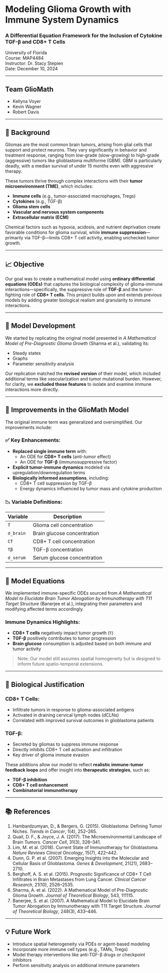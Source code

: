 # Modeling Glioma Growth with Immune System Dynamics

### A Differential Equation Framework for the Inclusion of Cytokine TGF-β and CD8+ T Cells  
University of Florida  
Course: MAP4484  
Instructor: Dr. Stacy Stepien  
Date: December 10, 2024  

---

## Team GlioMath
- Kellyna Voyer  
- Kevin Wagner  
- Robert Davis  

---

## 📘 Background

Gliomas are the most common brain tumors, arising from glial cells that support and protect neurons. They vary significantly in behavior and treatment response, ranging from low-grade (slow-growing) to high-grade (aggressive) tumors like glioblastoma multiforme (GBM). GBM is particularly deadly, with a median survival of under 15 months even with aggressive therapy.

These tumors thrive through complex interactions with their **tumor microenvironment (TME)**, which includes:
- **Immune cells** (e.g., tumor-associated macrophages, Tregs)
- **Cytokines** (e.g., TGF-β)
- **Glioma stem cells**
- **Vascular and nervous system components**
- **Extracellular matrix (ECM)**

Chemical factors such as hypoxia, acidosis, and nutrient deprivation create favorable conditions for glioma survival, while **immune suppression**—primarily via TGF-β—limits CD8+ T cell activity, enabling unchecked tumor growth.

---

## 📈 Objective

Our goal was to create a mathematical model using **ordinary differential equations (ODEs)** that captures the biological complexity of glioma-immune interactions—specifically, the suppressive role of **TGF-β** and the tumor-fighting role of **CD8+ T cells**. This project builds upon and extends previous models by adding greater biological realism and granularity to immune interactions.

---

## 🧠 Model Development

We started by replicating the original model presented in *A Mathematical Model of Pre-Diagnostic Glioma Growth* (Sharma et al.), validating its:
- Steady states  
- Graphs  
- Parameter sensitivity analysis  

Our replication matched the **revised version** of their model, which included additional terms like vascularization and tumor mutational burden. However, for clarity, we **excluded those features** to isolate and examine immune interactions more directly.

---

## 🔬 Improvements in the GlioMath Model

The original immune term was generalized and oversimplified. Our improvements include:

### ✅ Key Enhancements:
- **Replaced single immune term** with:
  - An ODE for **CD8+ T cells** (anti-tumor effect)
  - An ODE for **TGF-β** (immunosuppressive factor)
- **Explicit tumor-immune dynamics** modeled via upregulation/downregulation terms
- **Biologically informed assumptions**, including:
  - CD8+ T cell suppression by TGF-β
  - Energy dynamics influenced by tumor mass and cytokine production

### 📉 Variable Definitions:
| Variable | Description |
|----------|-------------|
| `T` | Glioma cell concentration |
| `σ_brain` | Brain glucose concentration |
| `CT` | CD8+ T cell concentration |
| `Tβ` | TGF-β concentration |
| `σ_serum` | Serum glucose concentration |

---

## 🧪 Model Equations

We implemented immune-specific ODEs sourced from *A Mathematical Model to Elucidate Brain Tumor Abrogation by Immunotherapy with T11 Target Structure* (Banerjee et al.), integrating their parameters and modifying affected terms accordingly.

### Immune Dynamics Highlights:
- **CD8+ T cells** negatively impact tumor growth (`T`)
- **TGF-β** positively contributes to tumor progression
- **Brain glucose** consumption is adjusted based on both immune and tumor activity

> Note: Our model still assumes spatial homogeneity but is designed to inform future spatio-temporal extensions.

---

## 🧬 Biological Justification

### CD8+ T Cells:
- Infiltrate tumors in response to glioma-associated antigens
- Activated in draining cervical lymph nodes (dCLNs)
- Correlated with improved survival outcomes in glioblastoma patients

### TGF-β:
- Secreted by gliomas to suppress immune response
- Directly inhibits CD8+ T cell activation and infiltration
- Key driver of glioma immune evasion

These additions allow our model to reflect **realistic immune-tumor feedback loops** and offer insight into **therapeutic strategies**, such as:
- **TGF-β inhibition**
- **CD8+ T cell enhancement**
- **Combinatorial immunotherapy**

---

## 📚 References

1. Hambardzumyan, D., & Bergers, G. (2015). Glioblastoma: Defining Tumor Niches. *Trends in Cancer*, 1(4), 252–265.  
2. Quail, D. F., & Joyce, J. A. (2017). The Microenvironmental Landscape of Brain Tumors. *Cancer Cell*, 31(3), 326–341.  
3. Lim, M. et al. (2018). Current State of Immunotherapy for Glioblastoma. *Nature Reviews Clinical Oncology*, 15(7), 422–442.  
4. Dunn, G. P. et al. (2007). Emerging Insights into the Molecular and Cellular Basis of Glioblastoma. *Genes & Development*, 21(21), 2683–2710.  
5. Berghoff, A. S. et al. (2015). Prognostic Significance of CD8+ T Cell Infiltrates in Brain Metastases from Lung Cancer. *Clinical Cancer Research*, 21(10), 2526–2535.  
7. Sharma, A. et al. (2022). A Mathematical Model of Pre-Diagnostic Glioma Growth. *Journal of Theoretical Biology*, 543, 111115.  
8. Banerjee, S. et al. (2007). A Mathematical Model to Elucidate Brain Tumor Abrogation by Immunotherapy with T11 Target Structure. *Journal of Theoretical Biology*, 248(3), 433–446.  

---

## 💡 Future Work

- Introduce spatial heterogeneity via PDEs or agent-based modeling  
- Incorporate more immune cell types (e.g., TAMs, Tregs)  
- Model therapy interventions like anti-TGF-β drugs or checkpoint inhibitors  
- Perform sensitivity analysis on additional immune parameters  
